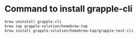 # Command to install grapple-cli

```bash
brew uninstall grapple-cli
brew tap grapple-solution/homebrew-tap
brew install grapple-solution/homebrew-tap/grapple-test-cli
